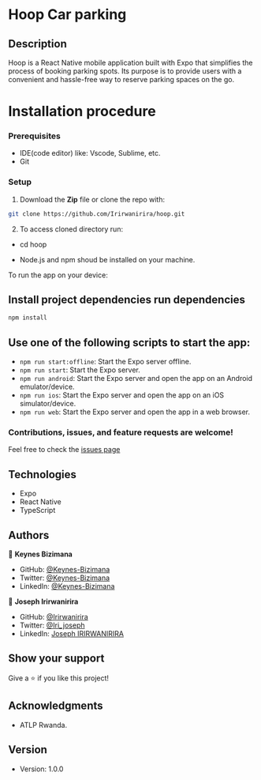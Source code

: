 # Hoop Car parking


## Description
Hoop is a React Native mobile application built with Expo that simplifies the process of booking parking spots. Its purpose is to provide users with a convenient and hassle-free way to reserve parking spaces on the go.

# Installation procedure

### Prerequisites
 - IDE(code editor) like: Vscode, Sublime, etc.
 - Git


### Setup

1. Download the **Zip** file or clone the repo with:
```bash
git clone https://github.com/Irirwanirira/hoop.git
```
2. To access cloned directory run:

- cd hoop

- Node.js and npm shoud be installed on your machine.


To run the app on your device:


## Install project dependencies run  dependencies  

  ```bash 
  npm install
  ```

## Use one of the following scripts to start the app:

  - `npm run start:offline`: Start the Expo server offline.
  - `npm run start`: Start the Expo server.
  - `npm run android`: Start the Expo server and open the app on an Android emulator/device.
  - `npm run ios`: Start the Expo server and open the app on an iOS simulator/device.
  - `npm run web`: Start the Expo server and open the app in a web browser.

### Contributions, issues, and feature requests are welcome!

Feel free to check the [issues page](https://github.com/Irirwanirira/My-portofolio/issues)


## Technologies

- Expo
- React Native
- TypeScript

## Authors


👤 **Keynes Bizimana**

- GitHub: [@Keynes-Bizimana](https://github.com/23nosurrend)
- Twitter: [@Keynes-Bizimana]()
- LinkedIn: [@Keynes-Bizimana]()

👤 **Joseph Irirwanirira**

- GitHub: [@Irirwanirira](https://github.com/Irirwanirira)
- Twitter: [@Iri_joseph](https://twitter.com/Irirwanirira)
- LinkedIn: [Joseph IRIRWANIRIRA](https://linkedin.com/in/joseph-irirwanirira-74666623a/)

## Show your support

Give a ⭐ if you like this project!

## Acknowledgments

- ATLP Rwanda.

## Version

- Version: 1.0.0


